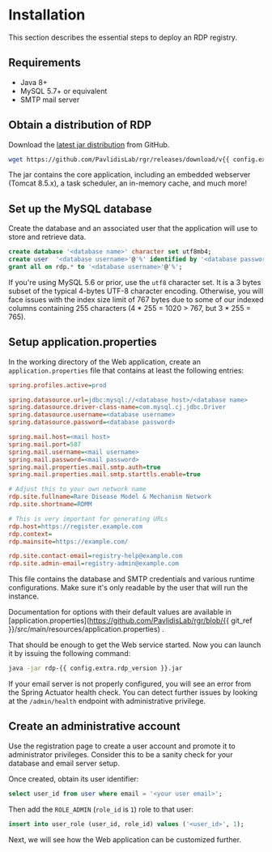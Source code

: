 # Installation

This section describes the essential steps to deploy an RDP registry.

## Requirements

- Java 8+
- MySQL 5.7+ or equivalent
- SMTP mail server

## Obtain a distribution of RDP

Download the [latest jar distribution](https://github.com/PavlidisLab/rgr/releases/latest) from GitHub.

```bash
wget https://github.com/PavlidisLab/rgr/releases/download/v{{ config.extra.rdp_version }}/rdp-{{ config.extra.rdp_version }}.jar
```

The jar contains the core application, including an embedded webserver (Tomcat 8.5.x), a task scheduler, an in-memory
cache, and much more!

## Set up the MySQL database

Create the database and an associated user that the application will use to store and retrieve data.

```sql
create database '<database name>' character set utf8mb4;
create user  '<database username>'@'%' identified by '<database password>';
grant all on rdp.* to '<database username>'@'%';
```

If you're using MySQL 5.6 or prior, use the `utf8` character set. It is a 3 bytes subset of the typical 4-bytes UTF-8
character encoding. Otherwise, you will face issues with the index size limit of 767 bytes due to some of our indexed
columns containing 255 characters (4 * 255 = 1020 > 767, but 3 * 255 = 765).

## Setup application.properties

In the working directory of the Web application, create an `application.properties`
file that contains at least the following entries:

```ini
spring.profiles.active=prod

spring.datasource.url=jdbc:mysql://<database host>/<database name>
spring.datasource.driver-class-name=com.mysql.cj.jdbc.Driver
spring.datasource.username=<database username>
spring.datasource.password=<database password>

spring.mail.host=<mail host>
spring.mail.port=587
spring.mail.username=<mail username>
spring.mail.password=<mail password>
spring.mail.properties.mail.smtp.auth=true
spring.mail.properties.mail.smtp.starttls.enable=true

# Adjust this to your own network name
rdp.site.fullname=Rare Disease Model & Mechanism Network
rdp.site.shortname=RDMM

# This is very important for generating URLs
rdp.host=https://register.example.com
rdp.context=
rdp.mainsite=https://example.com/

rdp.site.contact-email=registry-help@example.com
rdp.site.admin-email=registry-admin@example.com
```

This file contains the database and SMTP credentials and various runtime configurations. Make sure it's only readable by
the user that will run the instance.

Documentation for options with their default values are available
in [application.properties](https://github.com/PavlidisLab/rgr/blob/{{ git_ref }}/src/main/resources/application.properties)
.

That should be enough to get the Web service started. Now you can launch it by issuing the following command:

```bash
java -jar rdp-{{ config.extra.rdp_version }}.jar
```

If your email server is not properly configured, you will see an error from the Spring Actuator health check. You can
detect further issues by looking at the
`/admin/health` endpoint with administrative privilege.

## Create an administrative account

Use the registration page to create a user account and promote it to administrator privileges. Consider this to be a
sanity check for your database and email server setup.

Once created, obtain its user identifier:

```sql
select user_id from user where email = '<your user email>';
```

Then add the `ROLE_ADMIN` (`role_id` is `1`) role to that user:

```sql
insert into user_role (user_id, role_id) values ('<user_id>', 1);
```

Next, we will see how the Web application can be customized further.
